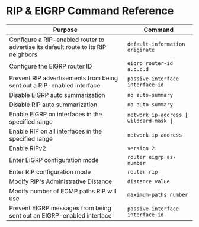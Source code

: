 # RIP & EIGRP Command Reference

| Purpose | Command |
|---------|---------|
| Configure a RIP-enabled router to advertise its default route to its RIP neighbors | `default-information originate` |
| Configure the EIGRP router ID | `eigrp router-id a.b.c.d` |
| Prevent RIP advertisements from being sent out a RIP-enabled interface | `passive-interface interface-id` |
| Disable EIGRP auto summarization | `no auto-summary` |
| Disable RIP auto summarization | `no auto-summary` |
| Enable EIGRP on interfaces in the specified range | `network ip-address [ wildcard-mask ]` |
| Enable RIP on all interfaces in the specified range | `network ip-address` |
| Enable RIPv2 | `version 2` |
| Enter EIGRP configuration mode | `router eigrp as-number` |
| Enter RIP configuration mode | `router rip` |
| Modify RIP's Administrative Distance | `distance value` |
| Modify number of ECMP paths RIP will use | `maximum-paths number` |
| Prevent EIGRP messages from being sent out an EIGRP-enabled interface | `passive-interface interface-id` |
